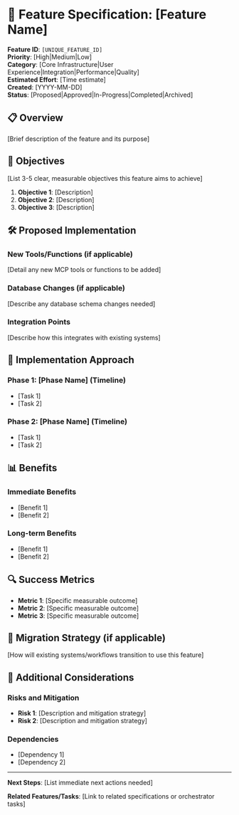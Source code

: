 # 🔧 Feature Specification: [Feature Name]

**Feature ID**: `[UNIQUE_FEATURE_ID]`  
**Priority**: [High|Medium|Low]  
**Category**: [Core Infrastructure|User Experience|Integration|Performance|Quality]  
**Estimated Effort**: [Time estimate]  
**Created**: [YYYY-MM-DD]  
**Status**: [Proposed|Approved|In-Progress|Completed|Archived]  

## 📋 Overview

[Brief description of the feature and its purpose]

## 🎯 Objectives

[List 3-5 clear, measurable objectives this feature aims to achieve]

1. **Objective 1**: [Description]
2. **Objective 2**: [Description]
3. **Objective 3**: [Description]

## 🛠️ Proposed Implementation

### New Tools/Functions (if applicable)
[Detail any new MCP tools or functions to be added]

### Database Changes (if applicable)
[Describe any database schema changes needed]

### Integration Points
[Describe how this integrates with existing systems]

## 🔄 Implementation Approach

### Phase 1: [Phase Name] (Timeline)
- [Task 1]
- [Task 2]

### Phase 2: [Phase Name] (Timeline)
- [Task 1] 
- [Task 2]

## 📊 Benefits

### Immediate Benefits
- [Benefit 1]
- [Benefit 2]

### Long-term Benefits
- [Benefit 1]
- [Benefit 2]

## 🔍 Success Metrics

- **Metric 1**: [Specific measurable outcome]
- **Metric 2**: [Specific measurable outcome]
- **Metric 3**: [Specific measurable outcome]

## 🎯 Migration Strategy (if applicable)

[How will existing systems/workflows transition to use this feature]

## 📝 Additional Considerations

### Risks and Mitigation
- **Risk 1**: [Description and mitigation strategy]
- **Risk 2**: [Description and mitigation strategy]

### Dependencies
- [Dependency 1]
- [Dependency 2]

---

**Next Steps**: 
[List immediate next actions needed]

**Related Features/Tasks**:
[Link to related specifications or orchestrator tasks]
